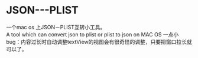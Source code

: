 # JSON---PLIST
一个mac os 上JSON－PLIST互转小工具。<br/>
A tool which can convert json to plist or plist to json on MAC OS
一点小bug：内容过长时自动调整textView的视图会有很奇怪的调整，只要把窗口拉长就可以了。
